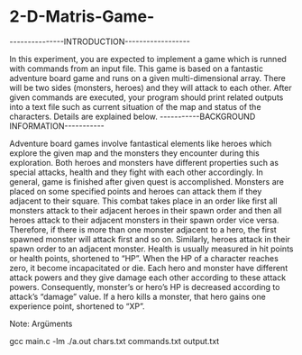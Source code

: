 # 2-D-Matris-Game-
---------------INTRODUCTION------------------

In this experiment, you are expected to implement a game which is runned with
commands from an input file. This game is based on a fantastic adventure board game and runs
on a given multi-dimensional array. There will be two sides (monsters, heroes) and they will
attack to each other. After given commands are executed, your program should print related
outputs into a text file such as current situation of the map and status of the characters. Details
are explained below.
-----------BACKGROUND INFORMATION-----------

Adventure board games involve fantastical elements like heroes which explore the given
map and the monsters they encounter during this exploration. Both heroes and monsters have
different properties such as special attacks, health and they fight with each other accordingly.
In general, game is finished after given quest is accomplished.
Monsters are placed on some specified points and heroes can attack them if they
adjacent to their square. This combat takes place in an order like first all monsters attack to
their adjacent heroes in their spawn order and then all heroes attack to their adjacent monsters
in their spawn order vice versa. Therefore, if there is more than one monster adjacent to a
hero, the first spawned monster will attack first and so on. Similarly, heroes attack in their
spawn order to an adjacent monster.
Health is usually measured in hit points or health points, shortened to “HP”. When the
HP of a character reaches zero, it become incapacitated or die. Each hero and monster have
different attack powers and they give damage each other according to these attack powers.
Consequently, monster’s or hero’s HP is decreased according to attack’s “damage” value. If a
hero kills a monster, that hero gains one experience point, shortened to “XP”.


Note:
Argüments

gcc main.c -lm
./a.out chars.txt commands.txt output.txt
